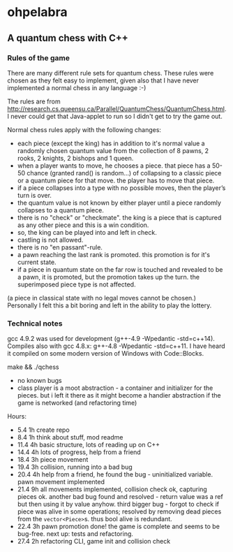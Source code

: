 # ohpelabra

## A quantum chess with C++

### Rules of the game

There are many different rule sets for quantum chess. These rules were chosen as they felt easy to implement, given also that I have never implemented a normal chess in any language :-)

The rules are from http://research.cs.queensu.ca/Parallel/QuantumChess/QuantumChess.html. I never could get that Java-applet to run so I didn't get to try the game out. 

Normal chess rules apply with the following changes:
- each piece (except the king) has in addition to it's normal value a randomly chosen quantum value from the collection of 8 pawns, 2 rooks, 2 knights, 2 bishops and 1 queen.
- when a player wants to move, he chooses a piece. that piece has a 50-50 chance (granted rand() is random...) of collapsing to a classic piece or a quantum piece for that move. the player has to move that piece.
- if a piece collapses into a type with no possible moves, then the player’s turn is over.
- the quantum value is not known by either player until a piece randomly collapses to a quantum piece.
- there is no "check" or "checkmate". the king is a piece that is captured as any other piece and this is a win condition.
- so, the king can be played into and left in check.
- castling is not allowed.
- there is no "en passant"-rule.
- a pawn reaching the last rank is promoted. this promotion is for it's current state.
- if a piece in quantum state on the far row is touched and revealed to be a pawn, it is promoted, but the promotion takes up the turn. the superimposed piece type is not affected.


(a piece in classical state with no legal moves cannot be chosen.) Personally I felt this a bit boring and left in the ability to play the lottery.


### Technical notes

gcc 4.9.2 was used for development (g++-4.9 -Wpedantic -std=c++14). Compiles also with gcc 4.8.x: g++-4.8 -Wpedantic -std=c++11. I have heard it compiled on some modern version of Windows with Code::Blocks.

make && ./qchess

- no known bugs
- class player is a moot abstraction - a container and initializer for the pieces. but i left it there as it might become a handier abstraction if the game is networked (and refactoring time)

Hours:
- 5.4 1h create repo
- 8.4 1h think about stuff, mod readme
- 11.4 4h basic structure, lots of reading up on C++
- 14.4 4h lots of progress, help from a friend
- 18.4 3h piece movement
- 19.4 3h collision, running into a bad bug
- 20.4 4h help from a friend, he found the bug - uninitialized variable. pawn movement implemented
- 21.4 9h all movements implemented, collision check ok, capturing pieces ok. another bad bug found and resolved - return value was a ref but then using it by value anyhow. third bigger bug - forgot to check if piece was alive in some operations; resolved by removing dead pieces from the `vector<Piece>`s. thus bool alive is redundant.
- 22.4 3h pawn promotion done! the game is complete and seems to be bug-free. next up: tests and refactoring.
- 27.4 2h refactoring CLI, game init and collision check
